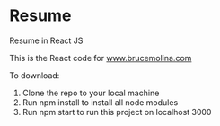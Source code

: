 # Resume
Resume in React JS

This is the React code for www.brucemolina.com

To download:

1) Clone the repo to your local machine
2) Run npm install to install all node modules
3) Run npm start to run this project on localhost 3000

 
